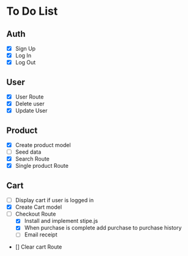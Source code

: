# To Do List
## Auth
* [x] Sign Up
* [x] Log In
* [x] Log Out
## User
* [x] User Route
* [x] Delete user
* [x] Update User
## Product
* [x] Create product model
* [ ] Seed data
* [x] Search Route
* [x] Single product Route 
## Cart
* [ ] Display cart if user is logged in
* [x] Create Cart model
* [ ] Checkout Route
  * [x] Install and implement stipe.js
  * [x] When purchase is complete add purchase to purchase history
  * [ ] Email receipt
* [] Clear cart Route
